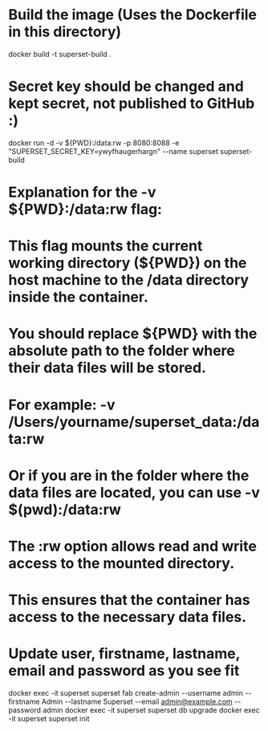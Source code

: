 
# Build the image (Uses the Dockerfile in this directory)
docker build -t superset-build .

# Secret key should be changed and kept secret, not published to GitHub :)
docker run -d -v ${PWD}:/data:rw -p 8080:8088 -e "SUPERSET_SECRET_KEY=ywyfhaugerhargn" --name superset superset-build

# Explanation for the -v ${PWD}:/data:rw flag:
# This flag mounts the current working directory (${PWD}) on the host machine to the /data directory inside the container.
# You should replace ${PWD} with the absolute path to the folder where their data files will be stored.
# For example: -v /Users/yourname/superset_data:/data:rw
# Or if you are in the folder where the data files are located, you can use -v $(pwd):/data:rw
# The :rw option allows read and write access to the mounted directory.
# This ensures that the container has access to the necessary data files.

# Update user, firstname, lastname, email and password as you see fit
docker exec -it superset superset fab create-admin --username admin --firstname Admin --lastname Superset --email admin@example.com --password admin
docker exec -it superset superset db upgrade
docker exec -it superset superset init